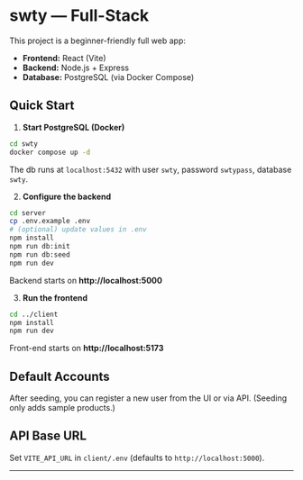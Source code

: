 
# swty — Full-Stack 

This project is a beginner-friendly full web app:
- **Frontend:** React (Vite)
- **Backend:** Node.js + Express
- **Database:** PostgreSQL (via Docker Compose)

## Quick Start

1) **Start PostgreSQL (Docker)**
```bash
cd swty
docker compose up -d
```
The db runs at `localhost:5432` with user `swty`, password `swtypass`, database `swty`.

2) **Configure the backend**
```bash
cd server
cp .env.example .env
# (optional) update values in .env
npm install
npm run db:init
npm run db:seed
npm run dev
```
Backend starts on **http://localhost:5000**

3) **Run the frontend**
```bash
cd ../client
npm install
npm run dev
```
Front-end starts on **http://localhost:5173**

## Default Accounts
After seeding, you can register a new user from the UI or via API.
(Seeding only adds sample products.)

## API Base URL
Set `VITE_API_URL` in `client/.env` (defaults to `http://localhost:5000`).

---
